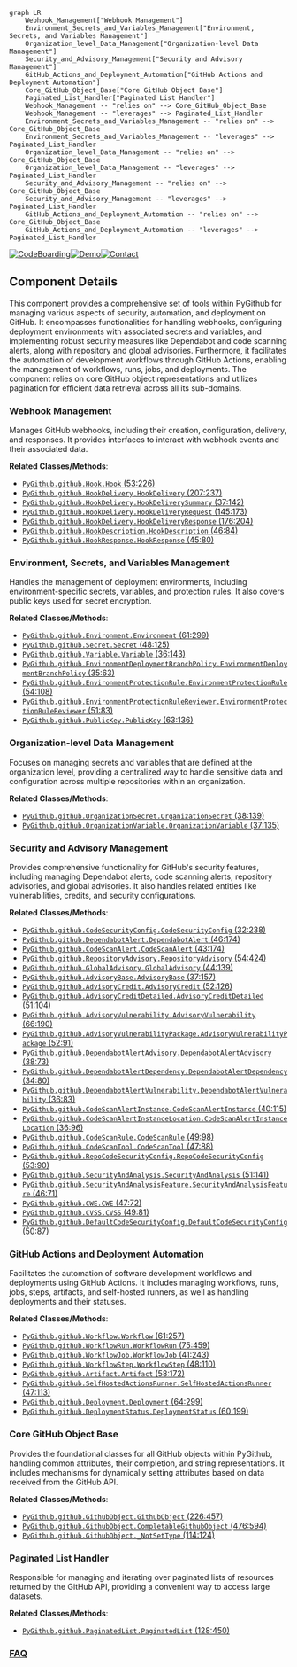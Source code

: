 ```mermaid
graph LR
    Webhook_Management["Webhook Management"]
    Environment_Secrets_and_Variables_Management["Environment, Secrets, and Variables Management"]
    Organization_level_Data_Management["Organization-level Data Management"]
    Security_and_Advisory_Management["Security and Advisory Management"]
    GitHub_Actions_and_Deployment_Automation["GitHub Actions and Deployment Automation"]
    Core_GitHub_Object_Base["Core GitHub Object Base"]
    Paginated_List_Handler["Paginated List Handler"]
    Webhook_Management -- "relies on" --> Core_GitHub_Object_Base
    Webhook_Management -- "leverages" --> Paginated_List_Handler
    Environment_Secrets_and_Variables_Management -- "relies on" --> Core_GitHub_Object_Base
    Environment_Secrets_and_Variables_Management -- "leverages" --> Paginated_List_Handler
    Organization_level_Data_Management -- "relies on" --> Core_GitHub_Object_Base
    Organization_level_Data_Management -- "leverages" --> Paginated_List_Handler
    Security_and_Advisory_Management -- "relies on" --> Core_GitHub_Object_Base
    Security_and_Advisory_Management -- "leverages" --> Paginated_List_Handler
    GitHub_Actions_and_Deployment_Automation -- "relies on" --> Core_GitHub_Object_Base
    GitHub_Actions_and_Deployment_Automation -- "leverages" --> Paginated_List_Handler
```
[![CodeBoarding](https://img.shields.io/badge/Generated%20by-CodeBoarding-9cf?style=flat-square)](https://github.com/CodeBoarding/CodeBoarding)[![Demo](https://img.shields.io/badge/Try%20our-Demo-blue?style=flat-square)](https://www.codeboarding.org/demo)[![Contact](https://img.shields.io/badge/Contact%20us%20-%20contact@codeboarding.org-lightgrey?style=flat-square)](mailto:contact@codeboarding.org)

## Component Details

This component provides a comprehensive set of tools within PyGithub for managing various aspects of security, automation, and deployment on GitHub. It encompasses functionalities for handling webhooks, configuring deployment environments with associated secrets and variables, and implementing robust security measures like Dependabot and code scanning alerts, along with repository and global advisories. Furthermore, it facilitates the automation of development workflows through GitHub Actions, enabling the management of workflows, runs, jobs, and deployments. The component relies on core GitHub object representations and utilizes pagination for efficient data retrieval across all its sub-domains.

### Webhook Management
Manages GitHub webhooks, including their creation, configuration, delivery, and responses. It provides interfaces to interact with webhook events and their associated data.


**Related Classes/Methods**:

- <a href="https://github.com/PyGithub/PyGithub/blob/master/github/Hook.py#L53-L226" target="_blank" rel="noopener noreferrer">`PyGithub.github.Hook.Hook` (53:226)</a>
- <a href="https://github.com/PyGithub/PyGithub/blob/master/github/HookDelivery.py#L207-L237" target="_blank" rel="noopener noreferrer">`PyGithub.github.HookDelivery.HookDelivery` (207:237)</a>
- <a href="https://github.com/PyGithub/PyGithub/blob/master/github/HookDelivery.py#L37-L142" target="_blank" rel="noopener noreferrer">`PyGithub.github.HookDelivery.HookDeliverySummary` (37:142)</a>
- <a href="https://github.com/PyGithub/PyGithub/blob/master/github/HookDelivery.py#L145-L173" target="_blank" rel="noopener noreferrer">`PyGithub.github.HookDelivery.HookDeliveryRequest` (145:173)</a>
- <a href="https://github.com/PyGithub/PyGithub/blob/master/github/HookDelivery.py#L176-L204" target="_blank" rel="noopener noreferrer">`PyGithub.github.HookDelivery.HookDeliveryResponse` (176:204)</a>
- <a href="https://github.com/PyGithub/PyGithub/blob/master/github/HookDescription.py#L46-L84" target="_blank" rel="noopener noreferrer">`PyGithub.github.HookDescription.HookDescription` (46:84)</a>
- <a href="https://github.com/PyGithub/PyGithub/blob/master/github/HookResponse.py#L45-L80" target="_blank" rel="noopener noreferrer">`PyGithub.github.HookResponse.HookResponse` (45:80)</a>


### Environment, Secrets, and Variables Management
Handles the management of deployment environments, including environment-specific secrets, variables, and protection rules. It also covers public keys used for secret encryption.


**Related Classes/Methods**:

- <a href="https://github.com/PyGithub/PyGithub/blob/master/github/Environment.py#L61-L299" target="_blank" rel="noopener noreferrer">`PyGithub.github.Environment.Environment` (61:299)</a>
- <a href="https://github.com/PyGithub/PyGithub/blob/master/github/Secret.py#L48-L125" target="_blank" rel="noopener noreferrer">`PyGithub.github.Secret.Secret` (48:125)</a>
- <a href="https://github.com/PyGithub/PyGithub/blob/master/github/Variable.py#L36-L143" target="_blank" rel="noopener noreferrer">`PyGithub.github.Variable.Variable` (36:143)</a>
- <a href="https://github.com/PyGithub/PyGithub/blob/master/github/EnvironmentDeploymentBranchPolicy.py#L35-L63" target="_blank" rel="noopener noreferrer">`PyGithub.github.EnvironmentDeploymentBranchPolicy.EnvironmentDeploymentBranchPolicy` (35:63)</a>
- <a href="https://github.com/PyGithub/PyGithub/blob/master/github/EnvironmentProtectionRule.py#L54-L108" target="_blank" rel="noopener noreferrer">`PyGithub.github.EnvironmentProtectionRule.EnvironmentProtectionRule` (54:108)</a>
- <a href="https://github.com/PyGithub/PyGithub/blob/master/github/EnvironmentProtectionRuleReviewer.py#L51-L83" target="_blank" rel="noopener noreferrer">`PyGithub.github.EnvironmentProtectionRuleReviewer.EnvironmentProtectionRuleReviewer` (51:83)</a>
- <a href="https://github.com/PyGithub/PyGithub/blob/master/github/PublicKey.py#L63-L136" target="_blank" rel="noopener noreferrer">`PyGithub.github.PublicKey.PublicKey` (63:136)</a>


### Organization-level Data Management
Focuses on managing secrets and variables that are defined at the organization level, providing a centralized way to handle sensitive data and configuration across multiple repositories within an organization.


**Related Classes/Methods**:

- <a href="https://github.com/PyGithub/PyGithub/blob/master/github/OrganizationSecret.py#L38-L139" target="_blank" rel="noopener noreferrer">`PyGithub.github.OrganizationSecret.OrganizationSecret` (38:139)</a>
- <a href="https://github.com/PyGithub/PyGithub/blob/master/github/OrganizationVariable.py#L37-L135" target="_blank" rel="noopener noreferrer">`PyGithub.github.OrganizationVariable.OrganizationVariable` (37:135)</a>


### Security and Advisory Management
Provides comprehensive functionality for GitHub's security features, including managing Dependabot alerts, code scanning alerts, repository advisories, and global advisories. It also handles related entities like vulnerabilities, credits, and security configurations.


**Related Classes/Methods**:

- <a href="https://github.com/PyGithub/PyGithub/blob/master/github/CodeSecurityConfig.py#L32-L238" target="_blank" rel="noopener noreferrer">`PyGithub.github.CodeSecurityConfig.CodeSecurityConfig` (32:238)</a>
- <a href="https://github.com/PyGithub/PyGithub/blob/master/github/DependabotAlert.py#L46-L174" target="_blank" rel="noopener noreferrer">`PyGithub.github.DependabotAlert.DependabotAlert` (46:174)</a>
- <a href="https://github.com/PyGithub/PyGithub/blob/master/github/CodeScanAlert.py#L43-L174" target="_blank" rel="noopener noreferrer">`PyGithub.github.CodeScanAlert.CodeScanAlert` (43:174)</a>
- <a href="https://github.com/PyGithub/PyGithub/blob/master/github/RepositoryAdvisory.py#L54-L424" target="_blank" rel="noopener noreferrer">`PyGithub.github.RepositoryAdvisory.RepositoryAdvisory` (54:424)</a>
- <a href="https://github.com/PyGithub/PyGithub/blob/master/github/GlobalAdvisory.py#L44-L139" target="_blank" rel="noopener noreferrer">`PyGithub.github.GlobalAdvisory.GlobalAdvisory` (44:139)</a>
- <a href="https://github.com/PyGithub/PyGithub/blob/master/github/AdvisoryBase.py#L37-L157" target="_blank" rel="noopener noreferrer">`PyGithub.github.AdvisoryBase.AdvisoryBase` (37:157)</a>
- <a href="https://github.com/PyGithub/PyGithub/blob/master/github/AdvisoryCredit.py#L52-L126" target="_blank" rel="noopener noreferrer">`PyGithub.github.AdvisoryCredit.AdvisoryCredit` (52:126)</a>
- <a href="https://github.com/PyGithub/PyGithub/blob/master/github/AdvisoryCreditDetailed.py#L51-L104" target="_blank" rel="noopener noreferrer">`PyGithub.github.AdvisoryCreditDetailed.AdvisoryCreditDetailed` (51:104)</a>
- <a href="https://github.com/PyGithub/PyGithub/blob/master/github/AdvisoryVulnerability.py#L66-L190" target="_blank" rel="noopener noreferrer">`PyGithub.github.AdvisoryVulnerability.AdvisoryVulnerability` (66:190)</a>
- <a href="https://github.com/PyGithub/PyGithub/blob/master/github/AdvisoryVulnerabilityPackage.py#L52-L91" target="_blank" rel="noopener noreferrer">`PyGithub.github.AdvisoryVulnerabilityPackage.AdvisoryVulnerabilityPackage` (52:91)</a>
- <a href="https://github.com/PyGithub/PyGithub/blob/master/github/DependabotAlertAdvisory.py#L38-L73" target="_blank" rel="noopener noreferrer">`PyGithub.github.DependabotAlertAdvisory.DependabotAlertAdvisory` (38:73)</a>
- <a href="https://github.com/PyGithub/PyGithub/blob/master/github/DependabotAlertDependency.py#L34-L80" target="_blank" rel="noopener noreferrer">`PyGithub.github.DependabotAlertDependency.DependabotAlertDependency` (34:80)</a>
- <a href="https://github.com/PyGithub/PyGithub/blob/master/github/DependabotAlertVulnerability.py#L36-L83" target="_blank" rel="noopener noreferrer">`PyGithub.github.DependabotAlertVulnerability.DependabotAlertVulnerability` (36:83)</a>
- <a href="https://github.com/PyGithub/PyGithub/blob/master/github/CodeScanAlertInstance.py#L40-L115" target="_blank" rel="noopener noreferrer">`PyGithub.github.CodeScanAlertInstance.CodeScanAlertInstance` (40:115)</a>
- <a href="https://github.com/PyGithub/PyGithub/blob/master/github/CodeScanAlertInstanceLocation.py#L36-L96" target="_blank" rel="noopener noreferrer">`PyGithub.github.CodeScanAlertInstanceLocation.CodeScanAlertInstanceLocation` (36:96)</a>
- <a href="https://github.com/PyGithub/PyGithub/blob/master/github/CodeScanRule.py#L49-L98" target="_blank" rel="noopener noreferrer">`PyGithub.github.CodeScanRule.CodeScanRule` (49:98)</a>
- <a href="https://github.com/PyGithub/PyGithub/blob/master/github/CodeScanTool.py#L47-L88" target="_blank" rel="noopener noreferrer">`PyGithub.github.CodeScanTool.CodeScanTool` (47:88)</a>
- <a href="https://github.com/PyGithub/PyGithub/blob/master/github/RepoCodeSecurityConfig.py#L53-L90" target="_blank" rel="noopener noreferrer">`PyGithub.github.RepoCodeSecurityConfig.RepoCodeSecurityConfig` (53:90)</a>
- <a href="https://github.com/PyGithub/PyGithub/blob/master/github/SecurityAndAnalysis.py#L51-L141" target="_blank" rel="noopener noreferrer">`PyGithub.github.SecurityAndAnalysis.SecurityAndAnalysis` (51:141)</a>
- <a href="https://github.com/PyGithub/PyGithub/blob/master/github/SecurityAndAnalysisFeature.py#L46-L71" target="_blank" rel="noopener noreferrer">`PyGithub.github.SecurityAndAnalysisFeature.SecurityAndAnalysisFeature` (46:71)</a>
- <a href="https://github.com/PyGithub/PyGithub/blob/master/github/CWE.py#L47-L72" target="_blank" rel="noopener noreferrer">`PyGithub.github.CWE.CWE` (47:72)</a>
- <a href="https://github.com/PyGithub/PyGithub/blob/master/github/CVSS.py#L49-L81" target="_blank" rel="noopener noreferrer">`PyGithub.github.CVSS.CVSS` (49:81)</a>
- <a href="https://github.com/PyGithub/PyGithub/blob/master/github/DefaultCodeSecurityConfig.py#L50-L87" target="_blank" rel="noopener noreferrer">`PyGithub.github.DefaultCodeSecurityConfig.DefaultCodeSecurityConfig` (50:87)</a>


### GitHub Actions and Deployment Automation
Facilitates the automation of software development workflows and deployments using GitHub Actions. It includes managing workflows, runs, jobs, steps, artifacts, and self-hosted runners, as well as handling deployments and their statuses.


**Related Classes/Methods**:

- <a href="https://github.com/PyGithub/PyGithub/blob/master/github/Workflow.py#L61-L257" target="_blank" rel="noopener noreferrer">`PyGithub.github.Workflow.Workflow` (61:257)</a>
- <a href="https://github.com/PyGithub/PyGithub/blob/master/github/WorkflowRun.py#L75-L459" target="_blank" rel="noopener noreferrer">`PyGithub.github.WorkflowRun.WorkflowRun` (75:459)</a>
- <a href="https://github.com/PyGithub/PyGithub/blob/master/github/WorkflowJob.py#L41-L243" target="_blank" rel="noopener noreferrer">`PyGithub.github.WorkflowJob.WorkflowJob` (41:243)</a>
- <a href="https://github.com/PyGithub/PyGithub/blob/master/github/WorkflowStep.py#L48-L110" target="_blank" rel="noopener noreferrer">`PyGithub.github.WorkflowStep.WorkflowStep` (48:110)</a>
- <a href="https://github.com/PyGithub/PyGithub/blob/master/github/Artifact.py#L58-L172" target="_blank" rel="noopener noreferrer">`PyGithub.github.Artifact.Artifact` (58:172)</a>
- <a href="https://github.com/PyGithub/PyGithub/blob/master/github/SelfHostedActionsRunner.py#L47-L113" target="_blank" rel="noopener noreferrer">`PyGithub.github.SelfHostedActionsRunner.SelfHostedActionsRunner` (47:113)</a>
- <a href="https://github.com/PyGithub/PyGithub/blob/master/github/Deployment.py#L64-L299" target="_blank" rel="noopener noreferrer">`PyGithub.github.Deployment.Deployment` (64:299)</a>
- <a href="https://github.com/PyGithub/PyGithub/blob/master/github/DeploymentStatus.py#L60-L199" target="_blank" rel="noopener noreferrer">`PyGithub.github.DeploymentStatus.DeploymentStatus` (60:199)</a>


### Core GitHub Object Base
Provides the foundational classes for all GitHub objects within PyGithub, handling common attributes, their completion, and string representations. It includes mechanisms for dynamically setting attributes based on data received from the GitHub API.


**Related Classes/Methods**:

- <a href="https://github.com/PyGithub/PyGithub/blob/master/github/GithubObject.py#L226-L457" target="_blank" rel="noopener noreferrer">`PyGithub.github.GithubObject.GithubObject` (226:457)</a>
- <a href="https://github.com/PyGithub/PyGithub/blob/master/github/GithubObject.py#L476-L594" target="_blank" rel="noopener noreferrer">`PyGithub.github.GithubObject.CompletableGithubObject` (476:594)</a>
- <a href="https://github.com/PyGithub/PyGithub/blob/master/github/GithubObject.py#L114-L124" target="_blank" rel="noopener noreferrer">`PyGithub.github.GithubObject._NotSetType` (114:124)</a>


### Paginated List Handler
Responsible for managing and iterating over paginated lists of resources returned by the GitHub API, providing a convenient way to access large datasets.


**Related Classes/Methods**:

- <a href="https://github.com/PyGithub/PyGithub/blob/master/github/PaginatedList.py#L128-L450" target="_blank" rel="noopener noreferrer">`PyGithub.github.PaginatedList.PaginatedList` (128:450)</a>




### [FAQ](https://github.com/CodeBoarding/GeneratedOnBoardings/tree/main?tab=readme-ov-file#faq)